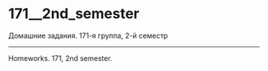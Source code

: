﻿171__2nd_semester
=================

Домашние задания. 171-я группа, 2-й семестр

___________________________________________

Homeworks. 171, 2nd semester.